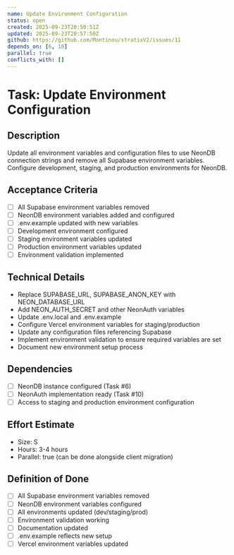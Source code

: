 ```yaml
---
name: Update Environment Configuration
status: open
created: 2025-09-23T20:50:51Z
updated: 2025-09-23T20:57:50Z
github: https://github.com/Montinou/stratixV2/issues/11
depends_on: [6, 10]
parallel: true
conflicts_with: []
---
```


# Task: Update Environment Configuration

## Description
Update all environment variables and configuration files to use NeonDB connection strings and remove all Supabase environment variables. Configure development, staging, and production environments for NeonDB.

## Acceptance Criteria
- [ ] All Supabase environment variables removed
- [ ] NeonDB environment variables added and configured
- [ ] .env.example updated with new variables
- [ ] Development environment configured
- [ ] Staging environment variables updated
- [ ] Production environment variables updated
- [ ] Environment validation implemented

## Technical Details
- Replace SUPABASE_URL, SUPABASE_ANON_KEY with NEON_DATABASE_URL
- Add NEON_AUTH_SECRET and other NeonAuth variables
- Update .env.local and .env.example
- Configure Vercel environment variables for staging/production
- Update any configuration files referencing Supabase
- Implement environment validation to ensure required variables are set
- Document new environment setup process

## Dependencies
- [ ] NeonDB instance configured (Task #6)
- [ ] NeonAuth implementation ready (Task #10)
- [ ] Access to staging and production environment configuration

## Effort Estimate
- Size: S
- Hours: 3-4 hours
- Parallel: true (can be done alongside client migration)

## Definition of Done
- [ ] All Supabase environment variables removed
- [ ] NeonDB environment variables configured
- [ ] All environments updated (dev/staging/prod)
- [ ] Environment validation working
- [ ] Documentation updated
- [ ] .env.example reflects new setup
- [ ] Vercel environment variables updated
